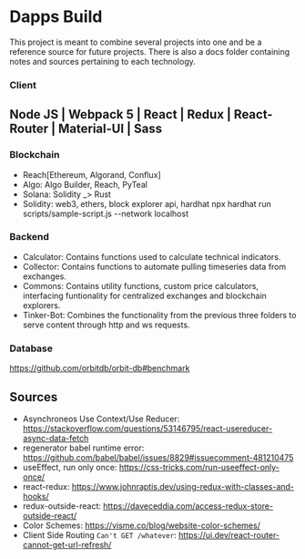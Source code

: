 # Dapps Build

This project is meant to combine several projects into one and be a reference source for future projects.
There is also a docs folder containing notes and sources pertaining to each technology.

### **Client**
Node JS | Webpack 5 | React | Redux | React-Router | Material-UI | Sass 
---

### **Blockchain**
- Reach[Ethereum, Algorand, Conflux]
- Algo: Algo Builder, Reach, PyTeal
- Solana: Solidity _> Rust
- Solidity: web3, ethers, block explorer api, hardhat
npx hardhat run scripts/sample-script.js --network localhost

### **Backend**
- Calculator: Contains functions used to calculate technical indicators.
- Collector: Contains functions to automate pulling timeseries data from exchanges.
- Commons: Contains utility functions, custom price calculators, interfacing funtionality for centralized exchanges and blockchain explorers.
- Tinker-Bot: Combines the functionality from the previous three folders to serve content through http and ws requests.

### **Database**
https://github.com/orbitdb/orbit-db#benchmark

## Sources
- Asynchroneos Use Context/Use Reducer: https://stackoverflow.com/questions/53146795/react-usereducer-async-data-fetch
- regenerator babel runtime error: https://github.com/babel/babel/issues/8829#issuecomment-481210475
- useEffect, run only once: https://css-tricks.com/run-useeffect-only-once/
- react-redux: https://www.johnraptis.dev/using-redux-with-classes-and-hooks/
- redux-outside-react: https://daveceddia.com/access-redux-store-outside-react/
- Color Schemes: https://visme.co/blog/website-color-schemes/
- Client Side Routing `Can't GET /whatever`: https://ui.dev/react-router-cannot-get-url-refresh/



